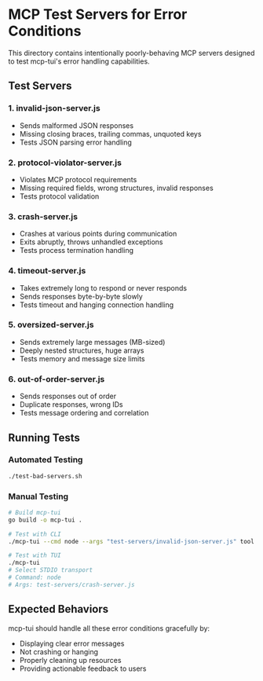 # MCP Test Servers for Error Conditions

This directory contains intentionally poorly-behaving MCP servers designed to test mcp-tui's error handling capabilities.

## Test Servers

### 1. invalid-json-server.js
- Sends malformed JSON responses
- Missing closing braces, trailing commas, unquoted keys
- Tests JSON parsing error handling

### 2. protocol-violator-server.js
- Violates MCP protocol requirements
- Missing required fields, wrong structures, invalid responses
- Tests protocol validation

### 3. crash-server.js
- Crashes at various points during communication
- Exits abruptly, throws unhandled exceptions
- Tests process termination handling

### 4. timeout-server.js
- Takes extremely long to respond or never responds
- Sends responses byte-by-byte slowly
- Tests timeout and hanging connection handling

### 5. oversized-server.js
- Sends extremely large messages (MB-sized)
- Deeply nested structures, huge arrays
- Tests memory and message size limits

### 6. out-of-order-server.js
- Sends responses out of order
- Duplicate responses, wrong IDs
- Tests message ordering and correlation

## Running Tests

### Automated Testing
```bash
./test-bad-servers.sh
```

### Manual Testing
```bash
# Build mcp-tui
go build -o mcp-tui .

# Test with CLI
./mcp-tui --cmd node --args "test-servers/invalid-json-server.js" tool list

# Test with TUI
./mcp-tui
# Select STDIO transport
# Command: node
# Args: test-servers/crash-server.js
```

## Expected Behaviors

mcp-tui should handle all these error conditions gracefully by:
- Displaying clear error messages
- Not crashing or hanging
- Properly cleaning up resources
- Providing actionable feedback to users